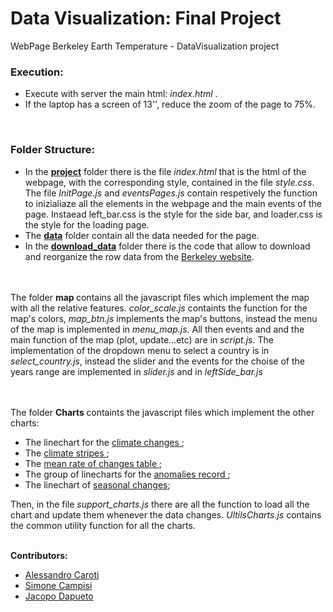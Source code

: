 # Data Visualization: Final Project

 WebPage Berkeley Earth Temperature - DataVisualization project

### Execution:
- Execute with server the main html: <i> index.html </i>.
- If the laptop has a screen of 13'', reduce the zoom of the page to 75%.
<br/>

### Folder Structure:

 - In the <strong><a href="https://github.com/AlessandroCaroti/DV_finalProject/tree/main/project"> project</a></strong> folder there is the file <i> index.html </i> that is the html of the webpage, with the corresponding style, contained in the file <i> style.css</i>. The file <i> InitPage.js </i> and <i>eventsPages.js</i> contain respetively the function to inizialiaze all the elements in the webpage and the main events of the page. Instaead left_bar.css is the style for the side bar, and loader.css is the style for the loading page. 
 - The <strong><a href="https://github.com/AlessandroCaroti/DV_finalProject/tree/main/data"> data</a></strong> folder contain all the data needed for the page.<br>
 - In the <strong><a href="https://github.com/AlessandroCaroti/DV_finalProject/tree/main/download_data"> download_data</a></strong> folder there is the code that allow to download and reorganize the row data from the <a href="http://berkeleyearth.org/">Berkeley website</a>.<br>
<br/>

<br/> 
The folder <b> map </b> contains all the javascript files which implement the map with all the relative features. <i>color_scale.js</i> containts the function for the map's colors, <i> map_btn.js </i> implements the map's buttons, instead the menu of the map is implemented in <i>menu_map.js</i>. All then events and and the main function of the map (plot, update...etc) are in <i> script.js</i>. The implementation of the dropdown menu to select a country is in <i>select_country.js</i>, instead the slider and the events for the choise of the years range are implemented in <i> slider.js </i> and in <i> leftSide_bar.js </i>

<br/><br/>
The folder <b> Charts </b> containts the javascript files which implement the other charts:
<ul>
    <li> The linechart for the <a href="https://github.com/AlessandroCaroti/DV_finalProject/blob/main/project/Charts/climateChangesLinechart.js"> climate changes </a>; </li>
    <li> The <a href="https://github.com/AlessandroCaroti/DV_finalProject/blob/main/project/Charts/climateStripes.js"> climate stripes </a>; </li>
    <li> The <a href="https://github.com/AlessandroCaroti/DV_finalProject/blob/main/project/Charts/meanRateOfChangesTable.js"> mean rate of changes table </a>;</li>
    <li> The group of linecharts for the <a href="https://github.com/AlessandroCaroti/DV_finalProject/blob/main/project/Charts/anomaliesRecords.js"> anomalies record </a>;</li>
    <li> The linechart of <a href="https://github.com/AlessandroCaroti/DV_finalProject/blob/main/project/Charts/anomaliesRecords.js"> seasonal changes</a>;</li>
</ul>
Then, in the file <i> support_charts.js </i> there are all the function to load all the chart and update them whenever the data changes. <i> UltilsCharts.js</i> contains the common utility function for all the charts.


<br/> 
<br/>


<b>Contributors:</b>
<ul>
 <li><a href="https://github.com/AlessandroCaroti">Alessandro Caroti</a></li>
 <li><a href="https://github.com/simocampi">Simone Campisi</del></a></li>
 <li><a href="https://github.com/LazyRacc00n">Jacopo Dapueto</a></li>
</ul>
